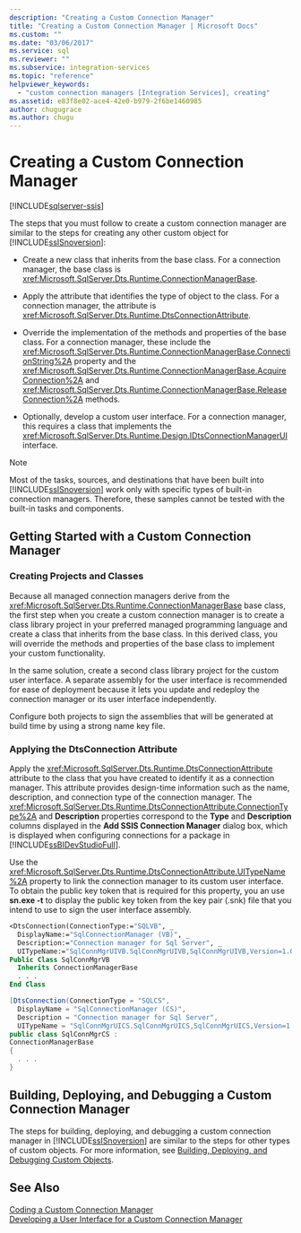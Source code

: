 ```yaml
---
description: "Creating a Custom Connection Manager"
title: "Creating a Custom Connection Manager | Microsoft Docs"
ms.custom: ""
ms.date: "03/06/2017"
ms.service: sql
ms.reviewer: ""
ms.subservice: integration-services
ms.topic: "reference"
helpviewer_keywords: 
  - "custom connection managers [Integration Services], creating"
ms.assetid: e83f8e02-ace4-42e0-b979-2f6be1460985
author: chugugrace
ms.author: chugu
---
```

# Creating a Custom Connection Manager

[!INCLUDE[sqlserver-ssis](../../../includes/applies-to-version/sqlserver-ssis.md)]


  The steps that you must follow to create a custom connection manager are similar to the steps for creating any other custom object for [!INCLUDE[ssISnoversion](../../../includes/ssisnoversion-md.md)]:  
  
-   Create a new class that inherits from the base class. For a connection manager, the base class is <xref:Microsoft.SqlServer.Dts.Runtime.ConnectionManagerBase>.  
  
-   Apply the attribute that identifies the type of object to the class. For a connection manager, the attribute is <xref:Microsoft.SqlServer.Dts.Runtime.DtsConnectionAttribute>.  
  
-   Override the implementation of the methods and properties of the base class. For a connection manager, these include the <xref:Microsoft.SqlServer.Dts.Runtime.ConnectionManagerBase.ConnectionString%2A> property and the <xref:Microsoft.SqlServer.Dts.Runtime.ConnectionManagerBase.AcquireConnection%2A> and <xref:Microsoft.SqlServer.Dts.Runtime.ConnectionManagerBase.ReleaseConnection%2A> methods.  
  
-   Optionally, develop a custom user interface. For a connection manager, this requires a class that implements the <xref:Microsoft.SqlServer.Dts.Runtime.Design.IDtsConnectionManagerUI> interface.  
  
> [!NOTE]  
>  Most of the tasks, sources, and destinations that have been built into [!INCLUDE[ssISnoversion](../../../includes/ssisnoversion-md.md)] work only with specific types of built-in connection managers. Therefore, these samples cannot be tested with the built-in tasks and components.  
  
## Getting Started with a Custom Connection Manager  
  
### Creating Projects and Classes  
 Because all managed connection managers derive from the <xref:Microsoft.SqlServer.Dts.Runtime.ConnectionManagerBase> base class, the first step when you create a custom connection manager is to create a class library project in your preferred managed programming language and create a class that inherits from the base class. In this derived class, you will override the methods and properties of the base class to implement your custom functionality.  
  
 In the same solution, create a second class library project for the custom user interface. A separate assembly for the user interface is recommended for ease of deployment because it lets you update and redeploy the connection manager or its user interface independently.  
  
 Configure both projects to sign the assemblies that will be generated at build time by using a strong name key file.  
  
### Applying the DtsConnection Attribute  
 Apply the <xref:Microsoft.SqlServer.Dts.Runtime.DtsConnectionAttribute> attribute to the class that you have created to identify it as a connection manager. This attribute provides design-time information such as the name, description, and connection type of the connection manager. The <xref:Microsoft.SqlServer.Dts.Runtime.DtsConnectionAttribute.ConnectionType%2A> and **Description** properties correspond to the **Type** and **Description** columns displayed in the **Add SSIS Connection Manager** dialog box, which is displayed when configuring connections for a package in [!INCLUDE[ssBIDevStudioFull](../../../includes/ssbidevstudiofull-md.md)].  
  
 Use the <xref:Microsoft.SqlServer.Dts.Runtime.DtsConnectionAttribute.UITypeName%2A> property to link the connection manager to its custom user interface. To obtain the public key token that is required for this property, you an use **sn.exe -t** to display the public key token from the key pair (.snk) file that you intend to use to sign the user interface assembly.  
  
```vb  
<DtsConnection(ConnectionType:="SQLVB", _  
  DisplayName:="SqlConnectionManager (VB)", _  
  Description:="Connection manager for Sql Server", _  
  UITypeName:="SqlConnMgrUIVB.SqlConnMgrUIVB,SqlConnMgrUIVB,Version=1.0.0.0,Culture=neutral,PublicKeyToken=<insert public key token here>")> _  
Public Class SqlConnMgrVB  
  Inherits ConnectionManagerBase  
  . . .  
End Class  
```  
  
```csharp  
[DtsConnection(ConnectionType = "SQLCS",  
  DisplayName = "SqlConnectionManager (CS)",  
  Description = "Connection manager for Sql Server",  
  UITypeName = "SqlConnMgrUICS.SqlConnMgrUICS,SqlConnMgrUICS,Version=1.0.0.0,Culture=neutral,PublicKeyToken=<insert public key token here>")]  
public class SqlConnMgrCS :  
ConnectionManagerBase  
{  
  . . .  
}  
```  
  
## Building, Deploying, and Debugging a Custom Connection Manager  
 The steps for building, deploying, and debugging a custom connection manager in [!INCLUDE[ssISnoversion](../../../includes/ssisnoversion-md.md)] are similar to the steps for other types of custom objects. For more information, see [Building, Deploying, and Debugging Custom Objects](../../../integration-services/extending-packages-custom-objects/building-deploying-and-debugging-custom-objects.md).    
  
## See Also  
 [Coding a Custom Connection Manager](../../../integration-services/extending-packages-custom-objects/connection-manager/coding-a-custom-connection-manager.md)   
 [Developing a User Interface for a Custom Connection Manager](../../../integration-services/extending-packages-custom-objects/connection-manager/developing-a-user-interface-for-a-custom-connection-manager.md)  
  
  
